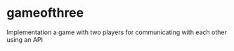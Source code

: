 # gameofthree
Implementation a game with two players for communicating with each other using an API
